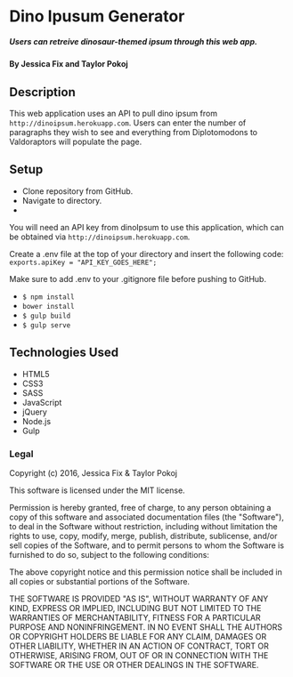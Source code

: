 # Dino Ipusum Generator
##### Users can retreive dinosaur-themed ipsum through this web app.

#### By Jessica Fix and Taylor Pokoj

## Description
This web application uses an API to pull dino ipsum from `http://dinoipsum.herokuapp.com`. Users can enter the number of paragraphs they wish to see and everything from Diplotomodons to Valdoraptors will populate the page.


## Setup

* Clone repository from GitHub.
* Navigate to directory.
* 
You will need an API key from dinoIpsum to use this application, which can be obtained via `http://dinoipsum.herokuapp.com`.

Create a .env file at the top of your directory and insert the following code: `exports.apiKey = "API_KEY_GOES_HERE";`

Make sure to add .env to your .gitignore file before pushing to GitHub.

* `$ npm install`
* `bower install`
* `$ gulp build`
* `$ gulp serve`


## Technologies Used

* HTML5
* CSS3
* SASS
* JavaScript
* jQuery
* Node.js
* Gulp

### Legal

Copyright (c) 2016, Jessica Fix & Taylor Pokoj

This software is licensed under the MIT license.

Permission is hereby granted, free of charge, to any person obtaining a copy of this software and associated documentation files (the "Software"), to deal in the Software without restriction, including without limitation the rights to use, copy, modify, merge, publish, distribute, sublicense, and/or sell copies of the Software, and to permit persons to whom the Software is furnished to do so, subject to the following conditions:

The above copyright notice and this permission notice shall be included in all copies or substantial portions of the Software.

THE SOFTWARE IS PROVIDED "AS IS", WITHOUT WARRANTY OF ANY KIND, EXPRESS OR IMPLIED, INCLUDING BUT NOT LIMITED TO THE WARRANTIES OF MERCHANTABILITY, FITNESS FOR A PARTICULAR PURPOSE AND NONINFRINGEMENT. IN NO EVENT SHALL THE AUTHORS OR COPYRIGHT HOLDERS BE LIABLE FOR ANY CLAIM, DAMAGES OR OTHER LIABILITY, WHETHER IN AN ACTION OF CONTRACT, TORT OR OTHERWISE, ARISING FROM, OUT OF OR IN CONNECTION WITH THE SOFTWARE OR THE USE OR OTHER DEALINGS IN THE SOFTWARE.
